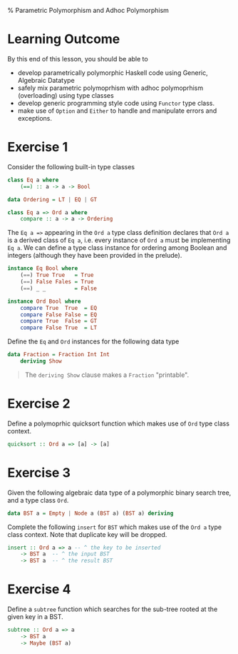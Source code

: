 % Parametric Polymorphism and Adhoc Polymorphism 


# Learning Outcome

By this end of this lesson, you should be able to 

* develop parametrically polymorphic Haskell code using Generic, Algebraic Datatype
* safely mix parametric polymoprhism with adhoc polymoprhism (overloading) using type classes 
* develop generic programming style code using `Functor` type class.
* make use of `Option` and `Either` to handle and manipulate errors and exceptions. 

# Exercise 1

Consider the following built-in type classes 

```hs
class Eq a where 
    (==) :: a -> a -> Bool

data Ordering = LT | EQ | GT

class Eq a => Ord a where 
    compare :: a -> a -> Ordering
```

The `Eq a =>` appearing in the `Ord a` type class definition declares that `Ord a` is a derived class of `Eq a`,
i.e. every instance of `Ord a` must be implementing `Eq a`. 
We can define a type class instance for ordering among Boolean and integers (although they have been provided in the prelude).

```hs
instance Eq Bool where 
    (==) True True   = True 
    (==) False Fales = True
    (==) _ _         = False

instance Ord Bool where 
    compare True  True  = EQ
    compare False False = EQ 
    compare True  False = GT
    compare False True  = LT
```

Define the `Eq` and `Ord` instances for the following data type 

```hs
data Fraction = Fraction Int Int 
    deriving Show
```
> The `deriving Show` clause makes a `Fraction` "printable". 


# Exercise 2

Define a polymoprhic quicksort function which makes use of `Ord` type class context.


```hs
quicksort :: Ord a => [a] -> [a]
```

# Exercise 3

Given the following algebraic data type of a polymorphic binary search tree, and a type class `Ord`. 

```hs
data BST a = Empty | Node a (BST a) (BST a) deriving 
```

Complete the following `insert` for `BST` which makes use of the `Ord a` type class context. Note that duplicate key will be dropped. 

```hs
insert :: Ord a => a -- ^ the key to be inserted
    -> BST a  -- ^ the input BST
    -> BST a  -- ^ the result BST
```


# Exercise 4

Define a `subtree` function which searches for the sub-tree rooted at the given key in a BST.


```hs
subtree :: Ord a => a 
    -> BST a 
    -> Maybe (BST a)
```
